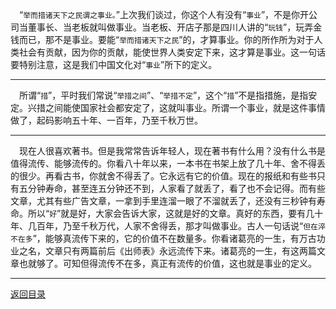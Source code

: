 &emsp;“``举而措诸天下之民谓之事业。``”上次我们谈过，你这个人有没有“``事业``”，不是你开公司当董事长、当老板就叫做事业。当老板、开店子那是四川人讲的“``玩钱``”，玩弄金钱而已，那不是事业。要能“``举而措诸天下之民``”的，才算事业。你的所作所为对于人类社会有贡献，因为你的贡献，能使世界人类安定下来，这才算是事业。这一句话要特别注意，这是我们中国文化对“``事业``”所下的定义。
___
&emsp;所谓“``措``”，平时我们常说“``举措之间``”、“``举措不定``”，这个“``措``”不是指措施，是指安定。兴措之间能使国家社会都安定了，这就叫事业。所谓一个事业，就是这件事情做了，起码影响五十年、一百年，乃至千秋万世。
___
&emsp;现在人很喜欢著书。但是我常常告诉年轻人，现在著书有什么用？没有什么书是值得流传、能够流传的。你看八十年以来，一本书在书架上放了几十年、舍不得丢的很少。再看古书，你就舍不得丢了。它永远有它的价值。现在的报纸和有些书只有五分钟寿命，甚至连五分钟还不到，人家看了就丢了，看了也不会记得。而有些文章，尤其有些广告文章，一拿到手里连溜一眼了不溜就丢了，还没有三秒钟有寿命。所以“``好``”就是好，大家会告诉大家，这就是好的文章。真好的东西，要有几十年、几百年，乃至千秋万代，人家不舍得丢，那才叫做事业。古人一句话说“``但在淬不在多``”，能够真流传下来的，它的价值不在数量多。你看诸葛亮的一生，有万古功业之名，文章只有两篇前后《出师表》永远流传下来。诸葛亮的一生，有这两篇文章也就够了。可知但得流传不在多，真正有流传的价值，这也就是事业的定义。
___
[返回目录](../../master/README.md#目录)